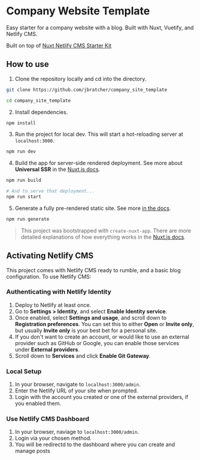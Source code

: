 # Company Website Template

Easy starter for a company website with a blog.  Built with Nuxt, Vuetify, and Netlify CMS.

Built on top of [Nuxt Netlify CMS Starter Kit](https://github.com/jbratcher/nuxt-netlify-cms-starter-kit)

## How to use

1. Clone the repository locally and cd into the directory.

```bash
git clone https://github.com/jbratcher/company_site_template

cd company_site_template
```

2. Install dependencies.

```bash
npm install
```

3. Run the project for local dev. This will start a hot-reloading server at `localhost:3000`.

```bash
npm run dev
```

4. Build the app for server-side rendered deployment. See more about **Universal SSR** in the [Nuxt.js docs](https://nuxtjs.org/guide#server-rendered-universal-ssr-).

```bash
npm run build

# And to serve that deployment...
npm run start
```

5.  Generate a fully pre-rendered static site. See more [in the docs](https://nuxtjs.org/guide#static-generated-pre-rendering-).

```bash
npm run generate
```

> This project was bootstrapped with `create-nuxt-app`. There are more detailed explanations of how everything works in the [Nuxt.js docs](https://nuxtjs.org).

## Activating Netlify CMS

This project comes with Netlify CMS ready to rumble, and a basic blog configuration. To use Netlify CMS:

### Authenticating with Netlify Identity

1. Deploy to Netlify at least once.
2. Go to **Settings > Identity**, and select **Enable Identity service**.
3. Once enabled, select **Settings and usage**, and scroll down to **Registration preferences**. You can set this to either **Open** or **Invite only**, but usually **Invite only** is your best bet for a personal site.
4. If you don't want to create an account, or would like to use an external provider such as GitHub or Google, you can enable those services under **External providers**.
5. Scroll down to **Services** and click **Enable Git Gateway**.

### Local Setup

1. In your browser, navigate to `localhost:3000/admin`.
2. Enter the Netlify URL of your site when prompted.
3. Login with the account you created or one of the external providers, if you enabled them.

### Use Netlify CMS Dashboard

1. In your browser, naviage to `localhost:3000/admin`.
2. Login via your chosen method.
3. You will be redirectd to the dashboard where you can create and manage posts
